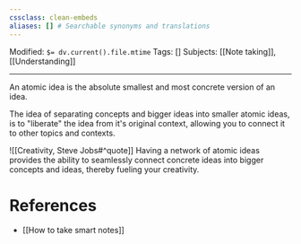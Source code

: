 ```yaml
---
cssclass: clean-embeds
aliases: [] # Searchable synonyms and translations
---
```

Modified: `$= dv.current().file.mtime`
Tags: []
Subjects: [[Note taking]], [[Understanding]]
****
An atomic idea is the absolute smallest and most concrete version of an idea.

The idea of separating concepts and bigger ideas into smaller atomic ideas, is to "liberate" the idea from it's original context, allowing you to connect it to other topics and contexts.

![[Creativity, Steve Jobs#^quote]]
Having a network of atomic ideas provides the ability to seamlessly connect concrete ideas into bigger concepts and ideas, thereby fueling your creativity.

# References
- [[How to take smart notes]]